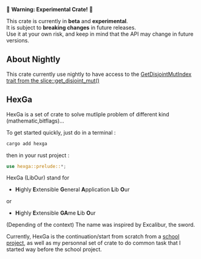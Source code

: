 🚧 **Warning: Experimental Crate!** 🚧

This crate is currently in **beta** and **experimental**.  
It is subject to **breaking changes** in future releases.  
Use it at your own risk, and keep in mind that the API may change in future versions.

## About Nightly

This crate currently use nightly to have access to the [GetDisjointMutIndex trait from the slice::get_disjoint_mut()](https://doc.rust-lang.org/std/primitive.slice.html#method.get_disjoint_mut)

## HexGa

HexGa is a set of crate to solve mutliple problem of different kind (mathematic,bitflags)...

To get started quickly, just do in a terminal :

```bash
cargo add hexga
```

then in your rust project :

```rust
use hexga::prelude::*;
```


HexGa (LibOur) stand for

- **H**ighly **E**xtensible **G**eneral **A**pplication **L**ib **O**ur

or

- **H**ighly **E**xtensible **GA**me **L**ib **O**ur


(Depending of the context)
The name was inspired by Excalibur, the sword.

Currently, HexGa is the continuation/start from scratch from a [school project](https://gitlab.isima.fr/thtamagnau/zz3_interpreter), as well as my personnal set of crate to do common task that I started way before the school project.